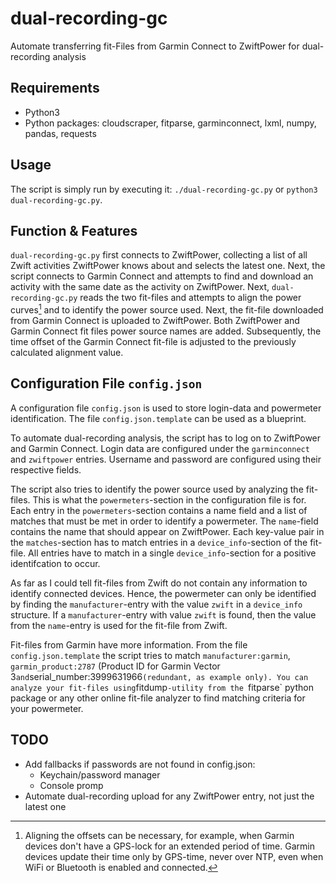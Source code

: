 # dual-recording-gc
Automate transferring fit-Files from Garmin Connect to ZwiftPower for dual-recording analysis

## Requirements

* Python3
* Python packages: cloudscraper, fitparse, garminconnect, lxml, numpy, pandas, requests

## Usage

The script is simply run by executing it: `./dual-recording-gc.py` or `python3 dual-recording-gc.py`.

## Function & Features

`dual-recording-gc.py` first connects to ZwiftPower, collecting a list of all Zwift activities ZwiftPower knows about and selects the latest one. Next, the script connects to Garmin Connect and attempts to find and download an activity with the same date as the activity on ZwiftPower. Next, `dual-recording-gc.py` reads the two fit-files and attempts to align the power curves[^1] and to identify the power source used. Next, the fit-file downloaded from Garmin Connect is uploaded to ZwiftPower. Both ZwiftPower and Garmin Connect fit files power source names are added. Subsequently, the time offset of the Garmin Connect fit-file is adjusted to the previously calculated alignment value.

[^1]: Aligning the offsets can be necessary, for example, when Garmin devices don't have a GPS-lock for an extended period of time. Garmin devices update their time only by GPS-time, never over NTP, even when WiFi or Bluetooth is enabled and connected.

## Configuration File `config.json`

A configuration file `config.json` is used to store login-data and powermeter identification. The file `config.json.template` can be used as a blueprint.

To automate dual-recording analysis, the script has to log on to ZwiftPower and Garmin Connect. Login data are configured under the `garminconnect` and `zwiftpower` entries. Username and password are configured using their respective fields.

The script also tries to identify the power source used by analyzing the fit-files. This is what the `powermeters`-section in the configuration file is for. Each entry in the `powermeters`-section contains a name field and a list of matches that must be met in order to identify a powermeter. The `name`-field contains the name that should appear on ZwiftPower. Each key-value pair in the `matches`-section has to match entries in a `device_info`-section of the fit-file. All entries have to match in a single `device_info`-section for a positive identifcation to occur.

As far as I could tell fit-files from Zwift do not contain any information to identify connected devices. Hence, the powermeter can only be identified by finding the `manufacturer`-entry with the value `zwift` in a `device_info` structure. If a `manufacturer`-entry with value `zwift` is found, then the value from the `name`-entry is used for the fit-file from Zwift.

Fit-files from Garmin have more information. From the file `config.json.template` the script tries to match `manufacturer:garmin`, `garmin_product:2787` (Product ID for Garmin Vector 3` and `serial_number:3999631966` (redundant, as example only). You can analyze your fit-files using `fitdump`-utility from the `fitparse` python package or any other online fit-file analyzer to find matching criteria for your powermeter.

## TODO
* Add fallbacks if passwords are not found in config.json:
  - Keychain/password manager
  - Console promp
* Automate dual-recording upload for any ZwiftPower entry, not just the latest one
